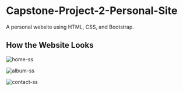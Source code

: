 # Capstone-Project-2-Personal-Site

A personal website using HTML, CSS, and Bootstrap.

## How the Website Looks

![home-ss](https://github.com/user-attachments/assets/e350a1f9-3551-476b-ba95-e4350ef81d3f)

![album-ss](https://github.com/user-attachments/assets/d6ebf8ea-3a1a-4604-9fbc-f770c77809e5)

![contact-ss](https://github.com/user-attachments/assets/074eed3c-a2eb-49af-8e88-93542e27c24a)
